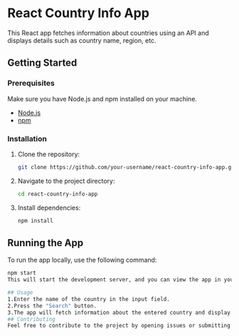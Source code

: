 # React Country Info App

This React app fetches information about countries using an API and displays details such as country name, region, etc.

## Getting Started

### Prerequisites

Make sure you have Node.js and npm installed on your machine.

- [Node.js](https://nodejs.org/)
- [npm](https://www.npmjs.com/)

### Installation

1. Clone the repository:

    ```bash
    git clone https://github.com/your-username/react-country-info-app.git
    ```

2. Navigate to the project directory:

    ```bash
    cd react-country-info-app
    ```

3. Install dependencies:

    ```bash
    npm install
    ```

## Running the App

To run the app locally, use the following command:

```bash
npm start
This will start the development server, and you can view the app in your browser at http://localhost:3000.

## Usage
1.Enter the name of the country in the input field.
2.Press the "Search" button.
3.The app will fetch information about the entered country and display it.
## Contributing
Feel free to contribute to the project by opening issues or submitting pull requests. Your feedback is highly appreciated.
